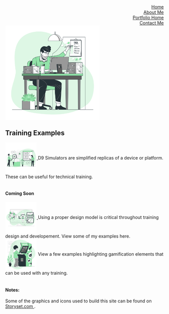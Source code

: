 
<div align="right">
    <a href = "https://xoluvs.github.io/homePage">Home</a>
  </div>
  
<div align="right">
    <a href = "https://xoluvs.github.io/aboutMe">About Me</a>
  </div>

 <div align="right">
     <a href = "https://xoluvs.github.io/portfolioHome">Portfolio Home</a>
   </div>

 <div align="right">
    <a href = "https://xoluvs.github.io/contactMe">Contact Me</a>
  </div>

<div align="left">
     <img src="assets/images/office.png" alt="Contact Me" width="300" height="300" align="center"  /> 
    </div>


<h2> Training Examples</h2>

<div align="left">
 <a href = "https://xoluvs.github.io/D9-Simulations">  
 <img src="assets/images/softwareDesign.png" alt="Simulation Examples" width="100" height="100" align="center"> </a> 
  D9 Simulators are simplified replicas of a device or platform. These can be useful for technical training. <br> 
</div>

<br>

<h4>Coming Soon </h4>
<div align="left">
 <a href = "https://xoluvs.github.io/analysis">  
 <img src="assets/images/data.png" alt="ADDIE process examples" width="100" height="100" align="center"> </a> 
  Using a proper design model is critical throughout training design and developement. View some of my examples here.    
</div>

<div align="left">
  <img src="assets/images/justForFun.png" alt="Just for fun proijects" width="100" height="100" align="center">  
  View a few examples highlighting gamification elements that can be used with any training.    
</div>


<br>

<h4 align="left"> Notes:</h4>

Some of the graphics and icons used to build this site can be found on <a href="https://storyset.com/work"> Storyset.com </a>.
